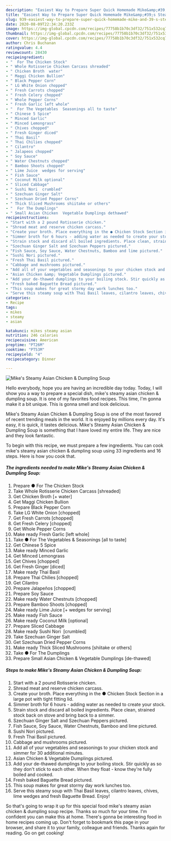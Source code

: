 ```yaml
---
description: "Easiest Way to Prepare Super Quick Homemade Mike&amp;#39;s Steamy Asian Chicken &amp;amp; Dumpling Soup"
title: "Easiest Way to Prepare Super Quick Homemade Mike&amp;#39;s Steamy Asian Chicken &amp;amp; Dumpling Soup"
slug: 939-easiest-way-to-prepare-super-quick-homemade-mike-and-39-s-steamy-asian-chicken-and-amp-dumpling-soup
date: 2020-08-09T22:34:20.233Z
image: https://img-global.cpcdn.com/recipes/77758b1b70c3df32/751x532cq70/mikes-steamy-asian-chicken-dumpling-soup-recipe-main-photo.jpg
thumbnail: https://img-global.cpcdn.com/recipes/77758b1b70c3df32/751x532cq70/mikes-steamy-asian-chicken-dumpling-soup-recipe-main-photo.jpg
cover: https://img-global.cpcdn.com/recipes/77758b1b70c3df32/751x532cq70/mikes-steamy-asian-chicken-dumpling-soup-recipe-main-photo.jpg
author: Chris Buchanan
ratingvalue: 4.4
reviewcount: 28430
recipeingredient:
- "  For The Chicken Stock"
- " Whole Rotisserie Chicken Carcass shreaded"
- " Chicken Broth  water"
- " Maggi Chicken Bullion"
- " Black Pepper Corn"
- " LG White Onion chopped"
- " Fresh Carrots chopped"
- " Fresh Celery chopped"
- " Whole Pepper Corns"
- " Fresh Garlic left whole"
- "  For The Vegetables  Seasonings all to taste"
- " Chinese 5 Spice"
- " Minced Garlic"
- " Minced Lemongrass"
- " Chives chopped"
- " Fresh Ginger diced"
- " Thai Basil"
- " Thai Chilies chopped"
- " Cilantro"
- " Jalapeos chopped"
- " Soy Sauce"
- " Water Chestnuts chopped"
- " Bamboo Shoots chopped"
- " Lime Juice  wedges for serving"
- " Fish Sauce"
- " Coconut Milk optional"
- " Sliced Cabbage"
- " Sushi Nori  crumbled"
- " Szechuan Ginger Salt"
- " Szechuan Dried Pepper Corns"
- " Thick Sliced Mushrooms shiitake or others"
- "  For The Dumplings"
- " Small Asian Chicken  Vegetable Dumplings dethawed"
recipeinstructions:
- "Start with a 2 pound Rotisserie chicken."
- "Shread meat and reserve chicken carcass."
- "Create your broth. Place everything in the ● Chicken Stock Section in a large pot with tight fitting lid."
- "Simmer broth for 6 hours - adding water as needed to create your stock."
- "Strain stock and discard all boiled ingredients. Place clean, strained stock back on stove and bring back to a simmer."
- "Szechuan Ginger Salt and Szechuan Peppers pictured."
- "Fish Sauce, Soy Sauce, Water Chestnuts, Bamboo and lime pictured."
- "Sushi Nori pictured."
- "Fresh Thai Basil pictured."
- "Cabbage and mushrooms pictured."
- "Add all of your vegetables and seasonings to your chicken stock and simmer for 30 additional minutes."
- "Asian Chicken &amp; Vegetable Dumplings pictured."
- "Add your de-thawed dumplings to your boiling stock. Stir quickly as so they don&#39;t stick to each other. When they float - know they&#39;re fully boiled and cooked."
- "Fresh baked Baguette Bread pictured."
- "This soup makes for great stormy day work lunches too."
- "Serve this steamy soup with Thai Basil leaves, cilantro leaves, chives, lime wedges and fresh Baguette Bread. Enjoy!"
categories:
- Recipe
tags:
- mikes
- steamy
- asian

katakunci: mikes steamy asian 
nutrition: 246 calories
recipecuisine: American
preptime: "PT26M"
cooktime: "PT53M"
recipeyield: "4"
recipecategory: Dinner

---
```



![Mike&#39;s Steamy Asian Chicken &amp; Dumpling Soup](https://img-global.cpcdn.com/recipes/77758b1b70c3df32/751x532cq70/mikes-steamy-asian-chicken-dumpling-soup-recipe-main-photo.jpg)

Hello everybody, hope you are having an incredible day today. Today, I will show you a way to prepare a special dish, mike&#39;s steamy asian chicken &amp; dumpling soup. It is one of my favorites food recipes. This time, I'm gonna make it a bit unique. This is gonna smell and look delicious.

Mike&#39;s Steamy Asian Chicken &amp; Dumpling Soup is one of the most favored of recent trending meals in the world. It is enjoyed by millions every day. It's easy, it is quick, it tastes delicious. Mike&#39;s Steamy Asian Chicken &amp; Dumpling Soup is something that I have loved my entire life. They are nice and they look fantastic.




To begin with this recipe, we must prepare a few ingredients. You can cook mike&#39;s steamy asian chicken &amp; dumpling soup using 33 ingredients and 16 steps. Here is how you cook that.

<!--inarticleads1-->

##### The ingredients needed to make Mike&#39;s Steamy Asian Chicken &amp; Dumpling Soup:

1. Prepare  ● For The Chicken Stock
1. Take  Whole Rotisserie Chicken Carcass [shreaded]
1. Get  Chicken Broth [+ water]
1. Get  Maggi Chicken Bullion
1. Prepare  Black Pepper Corn
1. Take  LG White Onion [chopped]
1. Get  Fresh Carrots [chopped]
1. Get  Fresh Celery [chopped]
1. Get  Whole Pepper Corns
1. Make ready  Fresh Garlic [left whole]
1. Take  ● For The Vegetables &amp; Seasonings [all to taste]
1. Get  Chinese 5 Spice
1. Make ready  Minced Garlic
1. Get  Minced Lemongrass
1. Get  Chives [chopped]
1. Get  Fresh Ginger [diced]
1. Make ready  Thai Basil
1. Prepare  Thai Chilies [chopped]
1. Get  Cilantro
1. Prepare  Jalapeños [chopped]
1. Prepare  Soy Sauce
1. Make ready  Water Chestnuts [chopped]
1. Prepare  Bamboo Shoots [chopped]
1. Make ready  Lime Juice [+ wedges for serving]
1. Make ready  Fish Sauce
1. Make ready  Coconut Milk [optional]
1. Prepare  Sliced Cabbage
1. Make ready  Sushi Nori  [crumbled]
1. Take  Szechuan Ginger Salt
1. Get  Szechuan Dried Pepper Corns
1. Make ready  Thick Sliced Mushrooms [shiitake or others]
1. Take  ● For The Dumplings
1. Prepare  Small Asian Chicken &amp; Vegetable Dumplings [de-thawed]




<!--inarticleads2-->

##### Steps to make Mike&#39;s Steamy Asian Chicken &amp; Dumpling Soup:

1. Start with a 2 pound Rotisserie chicken.
1. Shread meat and reserve chicken carcass.
1. Create your broth. Place everything in the ● Chicken Stock Section in a large pot with tight fitting lid.
1. Simmer broth for 6 hours - adding water as needed to create your stock.
1. Strain stock and discard all boiled ingredients. Place clean, strained stock back on stove and bring back to a simmer.
1. Szechuan Ginger Salt and Szechuan Peppers pictured.
1. Fish Sauce, Soy Sauce, Water Chestnuts, Bamboo and lime pictured.
1. Sushi Nori pictured.
1. Fresh Thai Basil pictured.
1. Cabbage and mushrooms pictured.
1. Add all of your vegetables and seasonings to your chicken stock and simmer for 30 additional minutes.
1. Asian Chicken &amp; Vegetable Dumplings pictured.
1. Add your de-thawed dumplings to your boiling stock. Stir quickly as so they don&#39;t stick to each other. When they float - know they&#39;re fully boiled and cooked.
1. Fresh baked Baguette Bread pictured.
1. This soup makes for great stormy day work lunches too.
1. Serve this steamy soup with Thai Basil leaves, cilantro leaves, chives, lime wedges and fresh Baguette Bread. Enjoy!




So that's going to wrap it up for this special food mike&#39;s steamy asian chicken &amp; dumpling soup recipe. Thanks so much for your time. I'm confident you can make this at home. There's gonna be interesting food in home recipes coming up. Don't forget to bookmark this page in your browser, and share it to your family, colleague and friends. Thanks again for reading. Go on get cooking!

